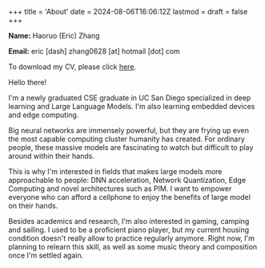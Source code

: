 +++
title = 'About'
date = 2024-08-06T16:06:12Z
lastmod = 
draft = false
+++

**Name:** Haoruo (Eric) Zhang

**Email:** eric [dash] zhang0628 [at] hotmail [dot] com

To download my CV, please click [here](CV-EN.pdf).

Hello there!

I'm a newly graduated CSE graduate in UC San Diego specialized in deep learning and Large Language Models. I'm also learning embedded devices and edge computing.

Big neural networks are immensely powerful, but they are frying up even the most capable computing cluster humanity has created. For ordinary people, these massive models are fascinating to watch but difficult to play around within their hands.

This is why I'm interested in fields that makes large models more approachable to people: DNN acceleration, Network Quantization, Edge Computing and novel architectures such as PIM. I want to empower everyone who can afford a cellphone to enjoy the benefits of large model on their hands.

Besides academics and research, I'm also interested in gaming, camping and sailing. I used to be a proficient piano player, but my current housing condition doesn't really allow to practice regularly anymore. Right now, I'm planning to relearn this skill, as well as some music theory and composition once I'm settled again.